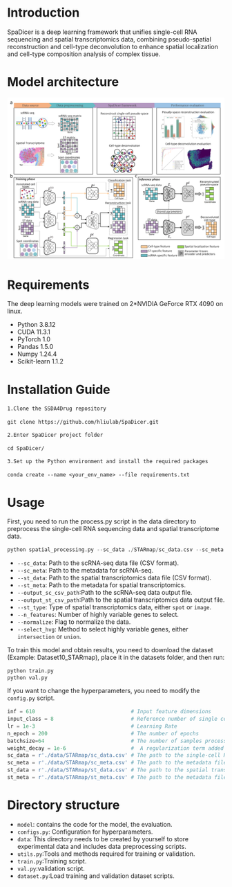 # Introduction

SpaDicer is a deep learning framework that unifies single-cell RNA sequencing and spatial transcriptomics data, combining pseudo-spatial reconstruction and cell-type deconvolution to enhance spatial localization and cell-type composition analysis of complex tissue.	

# Model architecture

![model](./model.png)

# Requirements

The deep learning models were trained on 2*NVIDIA GeForce RTX 4090 on linux.

+ Python 3.8.12
+ CUDA 11.3.1
+ PyTorch 1.0
+ Pandas 1.5.0
+ Numpy 1.24.4
+ Scikit-learn 1.1.2

# Installation Guide

```
1.Clone the SSDA4Drug repository
```

`git clone https://github.com/hliulab/SpaDicer.git`

```
2.Enter SpaDicer project folder
```

`cd SpaDicer/`

```
3.Set up the Python environment and install the required packages
```

`conda create --name <your_env_name> --file requirements.txt`

# Usage

First, you need to run the process.py script in the data directory to preprocess the single-cell RNA sequencing data and spatial transcriptome data.

```python
python spatial_processing.py --sc_data ./STARmap/sc_data.csv --sc_meta ./STARmap/sc_meta.csv --st_data ./STARmap/st_data.csv --st_meta ./STARmap/st_meta.csv --st_type spot --n_features 2000 --normalize --select_hvg union --output_sc_csv_path ./STARmap/sc_data_output.csv --output_st_csv_path ./STARmap/st_data_output.csv
```

- `--sc_data`: Path to the scRNA-seq data file (CSV format).
- `--sc_meta`: Path to the metadata for scRNA-seq.
- `--st_data`: Path to the spatial transcriptomics data file (CSV format).
- `--st_meta`: Path to the metadata for spatial transcriptomics.
- `--output_sc_csv_path`:Path to the scRNA-seq data output file.
- `--output_st_csv_path`:Path to the spatial transcriptomics data output file.
- `--st_type`: Type of spatial transcriptomics data, either `spot` or `image`.
- `--n_features`: Number of highly variable genes to select.
- `--normalize`: Flag to normalize the data.
- `--select_hvg`: Method to select highly variable genes, either `intersection` or `union`.

To train this model and obtain results, you need to download the dataset (Example: Dataset10_STARmap), place it in the datasets folder, and then run:

```
python train.py
python val.py
```

If you want to change the hyperparameters, you need to modify the `config.py` script.

```python
inf = 610								# Input feature dimensions
input_class = 8							# Reference number of single cell classifications
lr = 1e-3								# Learning Rate
n_epoch = 200							# The number of epochs
batchsize=64							# The number of samples processed before the model’s internal parameters are updated. 					
weight_decay = 1e-6						#  A regularization term added to the loss function to prevent overfitting by penalizing large weights.
sc_data = r'./data/STARmap/sc_data.csv' # The path to the single-cell RNA-seq data file (in CSV format) used for training the model.
sc_meta = r'./data/STARmap/sc_meta.csv' # The path to the metadata file for the single-cell RNA-seq data
st_data = r'./data/STARmap/st_data.csv'	# The path to the spatial transcriptomics data file (in CSV format) used for training the model.
st_meta = r'./data/STARmap/st_meta.csv'	# The path to the metadata file for the spatial transcriptomics data
```

# Directory structure

+ `model`: contains the code for the model, the evaluation.
+ `configs.py`: Configuration for hyperparameters.
+ `data`: This directory needs to be created by yourself to store experimental data and includes data preprocessing scripts.
+ `utils.py`:Tools and methods required for training or validation.
+ `train.py`:Training script.
+ `val.py`:validation script.
+ `dataset.py`:Load training and validation dataset scripts.